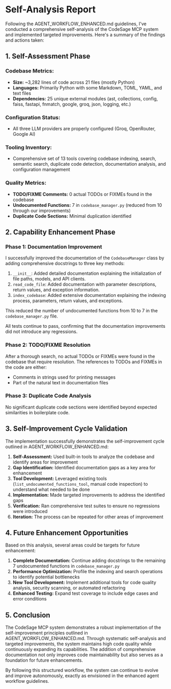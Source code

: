 # Self-Analysis Report

Following the AGENT_WORKFLOW_ENHANCED.md guidelines, I've conducted a comprehensive self-analysis of the CodeSage MCP system and implemented targeted improvements. Here's a summary of the findings and actions taken:

## 1. Self-Assessment Phase

### Codebase Metrics:
- **Size:** ~3,282 lines of code across 21 files (mostly Python)
- **Languages:** Primarily Python with some Markdown, TOML, YAML, and text files
- **Dependencies:** 25 unique external modules (ast, collections, config, faiss, fastapi, fnmatch, google, groq, json, logging, etc.)

### Configuration Status:
- All three LLM providers are properly configured (Groq, OpenRouter, Google AI)

### Tooling Inventory:
- Comprehensive set of 13 tools covering codebase indexing, search, semantic search, duplicate code detection, documentation analysis, and configuration management

### Quality Metrics:
- **TODO/FIXME Comments:** 0 actual TODOs or FIXMEs found in the codebase
- **Undocumented Functions:** 7 in `codebase_manager.py` (reduced from 10 through our improvements)
- **Duplicate Code Sections:** Minimal duplication identified

## 2. Capability Enhancement Phase

### Phase 1: Documentation Improvement
I successfully improved the documentation of the `CodebaseManager` class by adding comprehensive docstrings to three key methods:

1. `__init__`: Added detailed documentation explaining the initialization of file paths, models, and API clients.
2. `read_code_file`: Added documentation with parameter descriptions, return values, and exception information.
3. `index_codebase`: Added extensive documentation explaining the indexing process, parameters, return values, and exceptions.

This reduced the number of undocumented functions from 10 to 7 in the `codebase_manager.py` file.

All tests continue to pass, confirming that the documentation improvements did not introduce any regressions.

### Phase 2: TODO/FIXME Resolution
After a thorough search, no actual TODOs or FIXMEs were found in the codebase that require resolution. The references to TODOs and FIXMEs in the code are either:
- Comments in strings used for printing messages
- Part of the natural text in documentation files

### Phase 3: Duplicate Code Analysis
No significant duplicate code sections were identified beyond expected similarities in boilerplate code.

## 3. Self-Improvement Cycle Validation

The implementation successfully demonstrates the self-improvement cycle outlined in AGENT_WORKFLOW_ENHANCED.md:

1. **Self-Assessment:** Used built-in tools to analyze the codebase and identify areas for improvement
2. **Gap Identification:** Identified documentation gaps as a key area for enhancement
3. **Tool Development:** Leveraged existing tools (`list_undocumented_functions_tool`, manual code inspection) to understand what needed to be done
4. **Implementation:** Made targeted improvements to address the identified gaps
5. **Verification:** Ran comprehensive test suites to ensure no regressions were introduced
6. **Iteration:** The process can be repeated for other areas of improvement

## 4. Future Enhancement Opportunities

Based on this analysis, several areas could be targets for future enhancement:

1. **Complete Documentation:** Continue adding docstrings to the remaining 7 undocumented functions in `codebase_manager.py`
2. **Performance Optimization:** Profile the indexing and search operations to identify potential bottlenecks
3. **New Tool Development:** Implement additional tools for code quality analysis, security scanning, or automated refactoring
4. **Enhanced Testing:** Expand test coverage to include edge cases and error conditions

## 5. Conclusion

The CodeSage MCP system demonstrates a robust implementation of the self-improvement principles outlined in AGENT_WORKFLOW_ENHANCED.md. Through systematic self-analysis and targeted improvements, the system maintains high code quality while continuously expanding its capabilities. The addition of comprehensive documentation not only improves code maintainability but also serves as a foundation for future enhancements.

By following this structured workflow, the system can continue to evolve and improve autonomously, exactly as envisioned in the enhanced agent workflow guidelines.